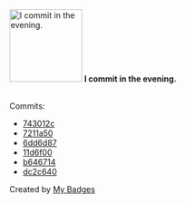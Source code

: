 <img src="https://github.com/my-badges/my-badges/blob/master/src/all-badges/time-of-commit/evening-commits.png?raw=true" alt="I commit in the evening." title="I commit in the evening." width="128">
<strong>I commit in the evening.</strong>
<br><br>

Commits:

- <a href="https://github.com/qoomon/zsh-theme-qoomon/commit/743012c9e2d47014cedc2b7580610eb4b586ffcb">743012c</a>
- <a href="https://github.com/qoomon/smart-life-webapp/commit/7211a50ae41edfd428799f47eda510a77858e509">7211a50</a>
- <a href="https://github.com/qoomon/meeting-cash-creep/commit/6dd6d875a72f870926aff67bdcaf48f22a693537">6dd6d87</a>
- <a href="https://github.com/qoomon/qoomon/commit/11d6f00755ccda875111b677d46c780c37b5e494">11d6f00</a>
- <a href="https://github.com/qoomon/qoomon/commit/b6467142ff0a2b5f71b536c5ac64db86e4d1f8d6">b646714</a>
- <a href="https://github.com/qoomon/qoomon/commit/dc2c64030dea5e95bce97ffdab56a5e040fa9f5b">dc2c640</a>


Created by <a href="https://github.com/my-badges/my-badges">My Badges</a>